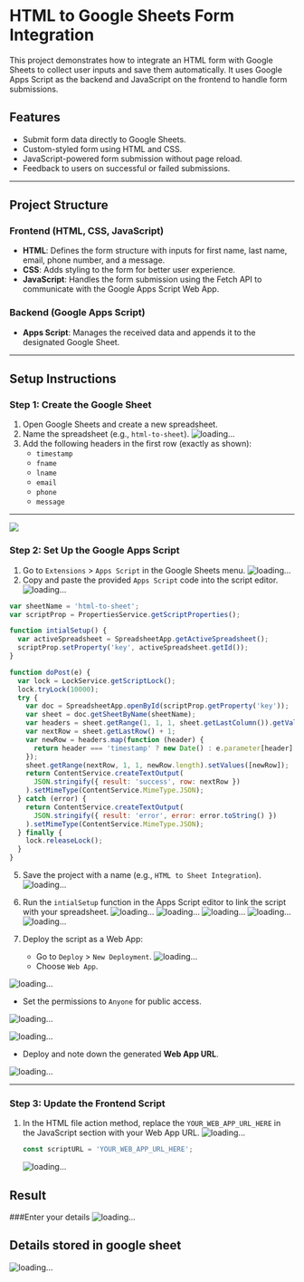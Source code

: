 # HTML to Google Sheets Form Integration

This project demonstrates how to integrate an HTML form with Google Sheets to collect user inputs and save them automatically. It uses Google Apps Script as the backend and JavaScript on the frontend to handle form submissions.

## Features
- Submit form data directly to Google Sheets.
- Custom-styled form using HTML and CSS.
- JavaScript-powered form submission without page reload.
- Feedback to users on successful or failed submissions.

---

## Project Structure

### Frontend (HTML, CSS, JavaScript)
- **HTML**: Defines the form structure with inputs for first name, last name, email, phone number, and a message.
- **CSS**: Adds styling to the form for better user experience.
- **JavaScript**: Handles the form submission using the Fetch API to communicate with the Google Apps Script Web App.

### Backend (Google Apps Script)
- **Apps Script**: Manages the received data and appends it to the designated Google Sheet.

---

## Setup Instructions

### Step 1: Create the Google Sheet
1. Open Google Sheets and create a new spreadsheet.
2. Name the spreadsheet (e.g., `html-to-sheet`).
![loading...](https://github.com/AkashKobal/html-to-google-sheet/blob/main/Screenshots/Screenshot%202024-12-02%20011600322.png)
4. Add the following headers in the first row (exactly as shown):
   - `timestamp`
   - `fname`
   - `lname`
   - `email`
   - `phone`
   - `message`

---
![](https://github.com/AkashKobal/html-to-google-sheet/blob/main/Screenshots/Screenshot%202024-12-02%20011321.png)

### Step 2: Set Up the Google Apps Script
1. Go to `Extensions` > `Apps Script` in the Google Sheets menu.
![loading...](https://github.com/AkashKobal/html-to-google-sheet/blob/main/Screenshots/Screenshot%202024-12-02%20011428.png)
3. Copy and paste the provided `Apps Script` code into the script editor.
![loading...](https://github.com/AkashKobal/html-to-google-sheet/blob/main/Screenshots/Screenshot%202024-12-02%20011600.png)
```js
var sheetName = 'html-to-sheet';
var scriptProp = PropertiesService.getScriptProperties();

function intialSetup() {
  var activeSpreadsheet = SpreadsheetApp.getActiveSpreadsheet();
  scriptProp.setProperty('key', activeSpreadsheet.getId());
}

function doPost(e) {
  var lock = LockService.getScriptLock();
  lock.tryLock(10000);
  try {
    var doc = SpreadsheetApp.openById(scriptProp.getProperty('key'));
    var sheet = doc.getSheetByName(sheetName);
    var headers = sheet.getRange(1, 1, 1, sheet.getLastColumn()).getValues()[0];
    var nextRow = sheet.getLastRow() + 1;
    var newRow = headers.map(function (header) {
      return header === 'timestamp' ? new Date() : e.parameter[header] || '';
    });
    sheet.getRange(nextRow, 1, 1, newRow.length).setValues([newRow]);
    return ContentService.createTextOutput(
      JSON.stringify({ result: 'success', row: nextRow })
    ).setMimeType(ContentService.MimeType.JSON);
  } catch (error) {
    return ContentService.createTextOutput(
      JSON.stringify({ result: 'error', error: error.toString() })
    ).setMimeType(ContentService.MimeType.JSON);
  } finally {
    lock.releaseLock();
  }
}

```

5. Save the project with a name (e.g., `HTML to Sheet Integration`).
![loading...](https://github.com/AkashKobal/html-to-google-sheet/blob/main/Screenshots/Screenshot%202024-12-02%20011620.png)

7. Run the `intialSetup` function in the Apps Script editor to link the script with your spreadsheet.
![loading...](https://github.com/AkashKobal/html-to-google-sheet/blob/main/Screenshots/Screenshot%202024-12-02%20011632.png)
![loading...](https://github.com/AkashKobal/html-to-google-sheet/blob/main/Screenshots/Screenshot%202024-12-02%20011641.png)
![loading...](https://github.com/AkashKobal/html-to-google-sheet/blob/main/Screenshots/Screenshot%202024-12-02%20011700.png)
![loading...](https://github.com/AkashKobal/html-to-google-sheet/blob/main/Screenshots/Screenshot%202024-12-02%20011708.png)
![loading...](https://github.com/AkashKobal/html-to-google-sheet/blob/main/Screenshots/Screenshot%202024-12-02%20011730.png)

9. Deploy the script as a Web App:
   - Go to `Deploy` > `New Deployment`.
     ![loading...](https://github.com/AkashKobal/html-to-google-sheet/blob/main/Screenshots/Screenshot%202024-12-02%20011757.png)
   - Choose `Web App`.
     
![loading...](https://github.com/AkashKobal/html-to-google-sheet/blob/main/Screenshots/Screenshot%202024-12-02%20011809.png)
   - Set the permissions to `Anyone` for public access.
     
![loading...](https://github.com/AkashKobal/html-to-google-sheet/blob/main/Screenshots/Screenshot%202024-12-02%20011837.png)
     
![loading...](https://github.com/AkashKobal/html-to-google-sheet/blob/main/Screenshots/Screenshot%202024-12-02%20011852.png)
   - Deploy and note down the generated **Web App URL**.
     
![loading...](https://github.com/AkashKobal/html-to-google-sheet/blob/main/Screenshots/Screenshot%202024-12-02%20011929.png)

---

### Step 3: Update the Frontend Script
1. In the HTML file action method, replace the  `YOUR_WEB_APP_URL_HERE` in the JavaScript section with your Web App URL.
   ![loading...](https://github.com/AkashKobal/html-to-google-sheet/blob/main/Screenshots/Screenshot%202024-12-02%20014454.png)

   ```javascript
   const scriptURL = 'YOUR_WEB_APP_URL_HERE';
   ```
   ![loading...](https://github.com/AkashKobal/html-to-google-sheet/blob/main/Screenshots/Screenshot%202024-12-02%20014448.png)

## Result
###Enter your details
![loading...](https://github.com/AkashKobal/html-to-google-sheet/blob/main/Screenshots/Screenshot%202024-12-02%20012210.png)

## Details stored in google sheet
![loading...](https://github.com/AkashKobal/html-to-google-sheet/blob/main/Screenshots/Screenshot%202024-12-02%20012222.png)

